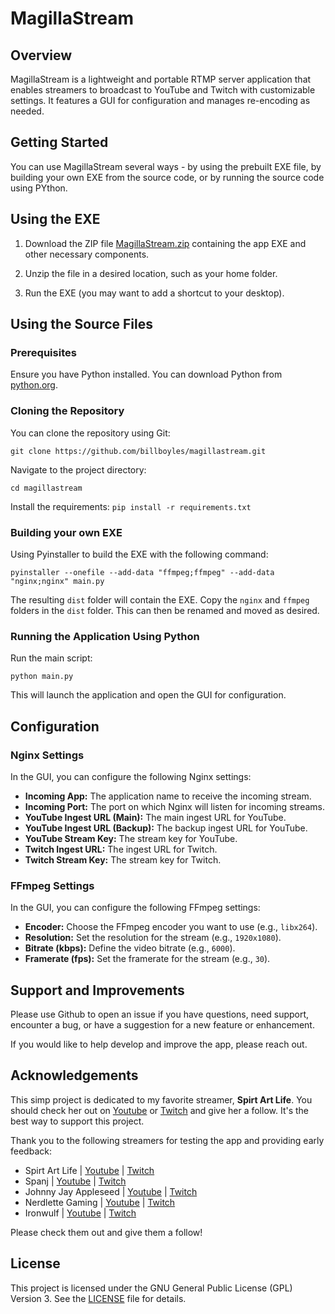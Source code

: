 # MagillaStream

## Overview

MagillaStream is a lightweight and portable RTMP server application that enables streamers to broadcast to YouTube and Twitch with customizable settings. It features a GUI for configuration and manages re-encoding as needed.

## Getting Started

You can use MagillaStream several ways - by using the prebuilt EXE file, by building your own EXE from the source code, or by running the source code using PYthon. 

## Using the EXE

1. Download the ZIP file [MagillaStream.zip](https://github.com/billboyles/magillastream/blob/main/MagillaStream.zip) containing the app EXE and other necessary components.

2. Unzip the file in a desired location, such as your home folder. 

3. Run the EXE (you may want to add a shortcut to your desktop).

## Using the Source Files

### Prerequisites

Ensure you have Python installed. You can download Python from [python.org](https://www.python.org/downloads/).

### Cloning the Repository

You can clone the repository using Git:

`git clone https://github.com/billboyles/magillastream.git`

Navigate to the project directory:

`cd magillastream`

Install the requirements:
`pip install -r requirements.txt`

### Building your own EXE

Using Pyinstaller to build the EXE with the following command:

`pyinstaller --onefile --add-data "ffmpeg;ffmpeg" --add-data "nginx;nginx" main.py    `

The resulting `dist` folder will contain the EXE. Copy the `nginx` and `ffmpeg` folders in the `dist` folder. This can then be renamed and moved as desired. 

### Running the Application Using Python

Run the main script:

`python main.py`

This will launch the application and open the GUI for configuration.

## Configuration

### Nginx Settings

In the GUI, you can configure the following Nginx settings:

- **Incoming App:** The application name to receive the incoming stream.
- **Incoming Port:** The port on which Nginx will listen for incoming streams.
- **YouTube Ingest URL (Main):** The main ingest URL for YouTube.
- **YouTube Ingest URL (Backup):** The backup ingest URL for YouTube.
- **YouTube Stream Key:** The stream key for YouTube.
- **Twitch Ingest URL:** The ingest URL for Twitch.
- **Twitch Stream Key:** The stream key for Twitch.

### FFmpeg Settings

In the GUI, you can configure the following FFmpeg settings:

- **Encoder:** Choose the FFmpeg encoder you want to use (e.g., `libx264`).
- **Resolution:** Set the resolution for the stream (e.g., `1920x1080`).
- **Bitrate (kbps):** Define the video bitrate (e.g., `6000`).
- **Framerate (fps):** Set the framerate for the stream (e.g., `30`).

## Support and Improvements

Please use Github to open an issue if you have questions, need support, encounter a bug, or have a suggestion for a new feature or enhancement. 

If you would like to help develop and improve the app, please reach out.

## Acknowledgements

This simp project is dedicated to my favorite streamer, **Spirt Art Life**. You should check her out on [Youtube](https://www.youtube.com/@SpiritArtLife) or [Twitch](https://www.twitch.tv/spiritartlife) and give her a follow. It's the best way to support this project.

Thank you to the following streamers for testing the app and providing early feedback:
- Spirt Art Life | [Youtube](https://www.youtube.com/@SpiritArtLife) | [Twitch](https://www.twitch.tv/spiritartlife)
- Spanj | [Youtube](https://www.youtube.com/@Spanj) | [Twitch](https://www.twitch.tv/spanj)
- Johnny Jay Appleseed | [Youtube](https://www.youtube.com/@JohnnyJayAppleseed) | [Twitch](https://www.twitch.tv/johnnyjayappleseed)
- Nerdlette Gaming | [Youtube](https://www.youtube.com/@NerdletteGaming) | [Twitch](https://www.twitch.tv/nerdlettegaming)
- Ironwulf | [Youtube](https://www.youtube.com/@Ironwulf007) | [Twitch](https://www.twitch.tv/ironwulf007)

Please check them out and give them a follow!

## License

This project is licensed under the GNU General Public License (GPL) Version 3. See the [LICENSE](LICENSE) file for details.

